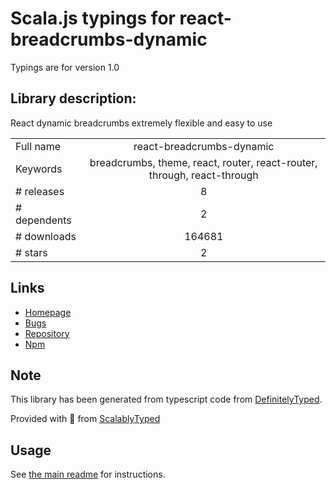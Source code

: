 
# Scala.js typings for react-breadcrumbs-dynamic

Typings are for version 1.0

## Library description:
React dynamic breadcrumbs extremely flexible and easy to use

|                    |                 |
| ------------------ | :-------------: |
| Full name          | react-breadcrumbs-dynamic |
| Keywords           | breadcrumbs, theme, react, router, react-router, through, react-through |
| # releases         | 8 |
| # dependents       | 2 |
| # downloads        | 164681 |
| # stars            | 2 |

## Links
- [Homepage](https://github.com/oklas/react-breadcrumbs-dynamic#readme)
- [Bugs](https://github.com/oklas/react-breadcrumbs-dynamic/issues)
- [Repository](https://github.com/oklas/react-breadcrumbs-dynamic)
- [Npm](https://www.npmjs.com/package/react-breadcrumbs-dynamic)
    


## Note
This library has been generated from typescript code from [DefinitelyTyped](https://definitelytyped.org).

Provided with :purple_heart: from [ScalablyTyped](https://github.com/oyvindberg/ScalablyTyped)

## Usage
See [the main readme](../../readme.md) for instructions.


